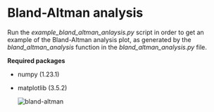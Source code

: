 # Bland-Altman analysis

Run the *example_bland_altman_anlaysis.py* script in order to get an example of the Bland-Altman analysis plot, as generated by the *bland_altman_analysis* function in the *bland_altman_analysis.py* file.

**Required packages**
- numpy (1.23.1)
- matplotlib (3.5.2)

  ![bland-altman](https://github.com/CarmenEnsink/Bland_Altman_analysis/assets/61141983/6a117025-6842-4b85-8c25-25cd57f340b7)
